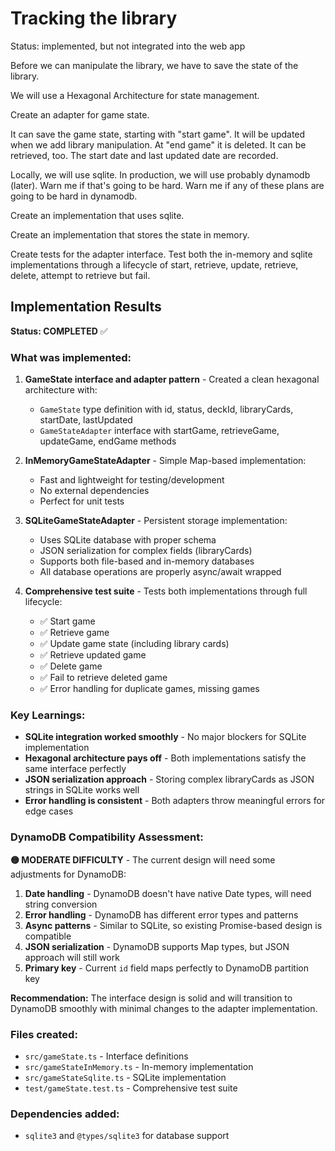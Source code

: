 # Tracking the library

Status: implemented, but not integrated into the web app

Before we can manipulate the library, we have to save the state of the library.

We will use a Hexagonal Architecture for state management.

Create an adapter for game state.

It can save the game state, starting with "start game". It will be updated when we add library manipulation. At "end game" it is deleted. It can be retrieved, too. The start date and last updated date are recorded.

Locally, we will use sqlite. In production, we will use probably dynamodb (later). Warn me if that's going to be hard. Warn me if any of these plans are going to be hard in dynamodb.

Create an implementation that uses sqlite.

Create an implementation that stores the state in memory.

Create tests for the adapter interface. Test both the in-memory and sqlite implementations through a lifecycle of start, retrieve, update, retrieve, delete, attempt to retrieve but fail.

## Implementation Results

**Status: COMPLETED** ✅

### What was implemented:

1. **GameState interface and adapter pattern** - Created a clean hexagonal architecture with:

   - `GameState` type definition with id, status, deckId, libraryCards, startDate, lastUpdated
   - `GameStateAdapter` interface with startGame, retrieveGame, updateGame, endGame methods

2. **InMemoryGameStateAdapter** - Simple Map-based implementation:

   - Fast and lightweight for testing/development
   - No external dependencies
   - Perfect for unit tests

3. **SQLiteGameStateAdapter** - Persistent storage implementation:

   - Uses SQLite database with proper schema
   - JSON serialization for complex fields (libraryCards)
   - Supports both file-based and in-memory databases
   - All database operations are properly async/await wrapped

4. **Comprehensive test suite** - Tests both implementations through full lifecycle:
   - ✅ Start game
   - ✅ Retrieve game
   - ✅ Update game state (including library cards)
   - ✅ Retrieve updated game
   - ✅ Delete game
   - ✅ Fail to retrieve deleted game
   - ✅ Error handling for duplicate games, missing games

### Key Learnings:

- **SQLite integration worked smoothly** - No major blockers for SQLite implementation
- **Hexagonal architecture pays off** - Both implementations satisfy the same interface perfectly
- **JSON serialization approach** - Storing complex libraryCards as JSON strings in SQLite works well
- **Error handling is consistent** - Both adapters throw meaningful errors for edge cases

### DynamoDB Compatibility Assessment:

**🟡 MODERATE DIFFICULTY** - The current design will need some adjustments for DynamoDB:

1. **Date handling** - DynamoDB doesn't have native Date types, will need string conversion
2. **Error handling** - DynamoDB has different error types and patterns
3. **Async patterns** - Similar to SQLite, so existing Promise-based design is compatible
4. **JSON serialization** - DynamoDB supports Map types, but JSON approach will still work
5. **Primary key** - Current `id` field maps perfectly to DynamoDB partition key

**Recommendation:** The interface design is solid and will transition to DynamoDB smoothly with minimal changes to the adapter implementation.

### Files created:

- `src/gameState.ts` - Interface definitions
- `src/gameStateInMemory.ts` - In-memory implementation
- `src/gameStateSqlite.ts` - SQLite implementation
- `test/gameState.test.ts` - Comprehensive test suite

### Dependencies added:

- `sqlite3` and `@types/sqlite3` for database support
